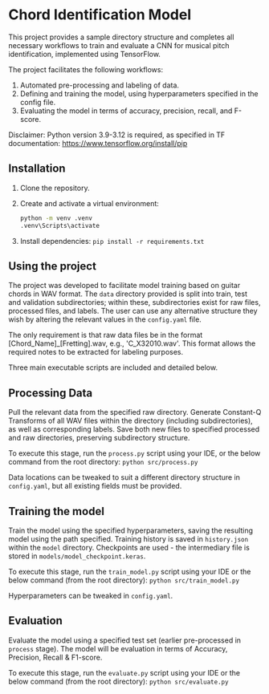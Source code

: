 # Chord Identification Model

This project provides a sample directory structure and completes all necessary workflows to train and evaluate a CNN for musical pitch identification, implemented using TensorFlow.

The project facilitates the following workflows:

1) Automated pre-processing and labeling of data.
2) Defining and training the model, using hyperparameters specified in the config file.
3) Evaluating the model in terms of accuracy, precision, recall, and F-score.

Disclaimer: Python version 3.9-3.12 is required, as specified in TF documentation: https://www.tensorflow.org/install/pip

## Installation

1. Clone the repository.

2. Create and activate a virtual environment: 
    ```bash
    python -m venv .venv
    .venv\Scripts\activate
    ```

3. Install dependencies:
    `pip install -r requirements.txt`
    
## Using the project

The project was developed to facilitate model training based on guitar chords in WAV format. The `data` directory provided is split into train, test and validation subdirectories; within these, subdirectories exist for raw files, processed files, and labels. The user can use any alternative structure they wish by altering the relevant values in the `config.yaml` file. 

The only requirement is that raw data files be in the format [Chord_Name]_[Fretting].wav, e.g., 'C_X32010.wav'. This format allows the required notes to be extracted for labeling purposes.

Three main executable scripts are included and detailed below.

## Processing Data

Pull the relevant data from the specified raw directory. Generate Constant-Q Transforms of all WAV files within the directory (including subdirectories), as well as corresponding labels. Save both new files to specified processed and raw directories, preserving subdirectory structure.

To execute this stage, run the `process.py` script using your IDE, or the below command from the root directory:
`python src/process.py`

Data locations can be tweaked to suit a different directory structure in `config.yaml`, but all existing fields must be provided.

## Training the model

Train the model using the specified hyperparameters, saving the resulting model using the path specified. Training history is saved in `history.json` within the `model` directory. Checkpoints are used - the intermediary file is stored in `models/model_checkpoint.keras`.

To execute this stage, run the `train_model.py` script using your IDE or the below command (from the root directory):
`python src/train_model.py`

Hyperparameters can be tweaked in `config.yaml`.

## Evaluation

Evaluate the model using a specified test set (earlier pre-processed in `process` stage). The model will be evaluation in terms of Accuracy, Precision, Recall & F1-score.

To execute this stage, run the `evaluate.py` script using your IDE or the below command (from the root directory):
`python src/evaluate.py`

